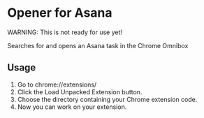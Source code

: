 # Opener for Asana

WARNING: This is not ready for use yet!

Searches for and opens an Asana task in the Chrome Omnibox

## Usage

1. Go to chrome://extensions/
2. Click the Load Unpacked Extension button.
3. Choose the directory containing your Chrome extension code.
4. Now you can work on your extension.
